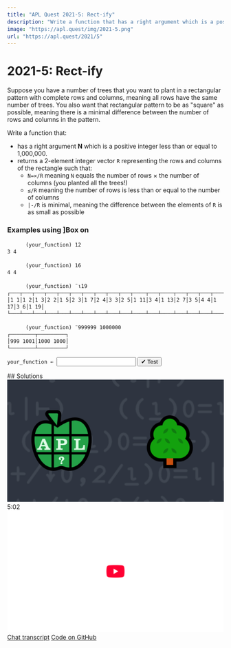 ```yaml
---
title: "APL Quest 2021-5: Rect-ify"
description: "Write a function that has a right argument which is a positive integer less than or equal to 1,000,000 and returns a 2-element integer vector representing the rows and columns of the most square rectangle such that the number product of the number of rows and columns equals the argument."
image: "https://apl.quest/img/2021-5.png"
url: "https://apl.quest/2021/5"
---
```


# <span class=s>2021-</span>5: Rect-ify
<!-- Write a function that has a right argument which is a positive integer less than or equal to 1,000,000 and returns a 2-element integer vector representing the rows and columns of the most square rectangle such that the number product of the number of rows and columns equals the argument. -->
Suppose you have a number of trees that you want to plant in a rectangular pattern with complete rows and columns, meaning all rows have the same number of trees. You also want that rectangular pattern to be as "square" as possible, meaning there is a minimal difference between the number of rows and columns in the pattern.

Write a function that:
- has a right argument <span class="language-APL"><b>N</b></span> which is a positive integer less than or equal to 1,000,000.
- returns a 2-element integer vector <code class="language-APL">R</code> representing the rows and columns of the rectangle such that:
    - <code class="language-APL">N=×/R</code> meaning <code class="language-APL">N</code> equals the number of rows × the number of columns (you planted all the trees!)
    - <code class="language-APL">≤/R</code> meaning the number of rows is less than or equal to the number of columns
    - <code class="language-APL">|-/R</code> is minimal, meaning the difference between the elements of <code class="language-APL">R</code> is as small as possible

### Examples using ]Box on

```APL
      (your_function) 12
3 4

      (your_function) 16
4 4

      (your_function) ¨⍳19
┌───┬───┬───┬───┬───┬───┬───┬───┬───┬───┬────┬───┬────┬───┬───┬───┬────┬───┬────┐
│1 1│1 2│1 3│2 2│1 5│2 3│1 7│2 4│3 3│2 5│1 11│3 4│1 13│2 7│3 5│4 4│1 17│3 6│1 19│
└───┴───┴───┴───┴───┴───┴───┴───┴───┴───┴────┴───┴────┴───┴───┴───┴────┴───┴────┘

      (your_function) ¨999999 1000000
┌────────┬─────────┐
│999 1001│1000 1000│
└────────┴─────────┘
```
<div class="pdiv">
  <code onclick="p_Input.focus()">your_function ← </code><input id="p_Input" autocomplete="off" spellcheck="false" oninput="this.parentElement.querySelector`button`.disabled=false;localStorage.setItem(window.location.pathname,this.value)" onkeypress="subm(event)">
  <button onclick="alert$.next`Testing…`;submitSolution`p`" class="md-button md-button--primary">&#x2714; Test</button>
</div>
<p id="p_Output"></p>
## Solutions
<div onclick="play(this)" title="Video on YouTube" class="yt">
<img class="md-header--shadow" alt="Video Thumbnail" src="../../img/2021-5.png">
<time>5:02</time>
<img alt="YouTube" src="../../img/yt-big.png">
</div>
<a href="https://chat.stackexchange.com/transcript/52405?m=64410899#64410899" target="_blank" class="md-button md-button--primary">Chat transcript</a>
<a href="https://github.com/abrudz/apl_quest/tree/main/2021/5.apl" target="_blank" class="md-button md-button--primary right">Code on GitHub</a>

<script>
    testCases={"a":["12","16","1","2","3","4","5","6","7","8","9","10","11","13","14","15","17","18","19","999999","1e6","20+?80","1e2+?1e3-1e2","1e3+?1e4-1e3","1e4+?1e5-1e4","1e5+?1e6-1e5","999983"],"b":["0"],"f":"{0=⍵: 0 0 ⋄ ⍵{0=⍵|⍺:(⍺÷⍵)⍵ ⋄ ⍺∇⍵+1}⌈⍵*÷2}","p":"⊢"}
    p_Input.value=localStorage.getItem(window.location.pathname)
    play=e=>e.outerHTML=`<iframe class="md-header--shadow" src="https://www.youtube.com/embed/demUjdV0EPk?list=PLYKQVqyrAEj9wDIUyLDGtDAFTKY38BUMN&autoplay=1" title="<span class=s>2021-</span>5: Rect-ify (APL Quest 2021-5)" frameborder="0" allow="accelerometer; autoplay; clipboard-write; encrypted-media; gyroscope; picture-in-picture; web-share" referrerpolicy="strict-origin-when-cross-origin" allowfullscreen></iframe>`
</script>
